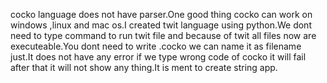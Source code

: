 cocko language does not have parser.One good thing cocko can work on windows ,linux and mac os.I created twit language using python.We dont need to type
command to run twit file and because of twit all files now are executeable.You dont need to write .cocko we can name it as filename just.It does not have 
any error if we type wrong code of cocko it will fail after that it will not show any thing.It is ment to create string app.
